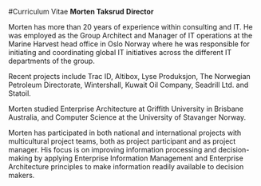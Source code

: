 #Curriculum Vitae
**Morten Taksrud**
**Director**

Morten has more than 20 years of experience within consulting and IT. He was employed as the Group Architect and Manager of IT operations at the Marine Harvest head office in Oslo Norway where he was responsible for initiating and coordinating global IT initiatives across the different IT departments of the group.

Recent projects include Trac ID, Altibox, Lyse Produksjon, The Norwegian Petroleum Directorate, Wintershall, Kuwait Oil Company, Seadrill Ltd. and Statoil.

Morten studied Enterprise Architecture at Griffith University in Brisbane Australia, and Computer Science at the University of Stavanger Norway.

Morten has participated in both national and international projects with multicultural project teams, both as project participant and as project manager. His focus is on improving information processing and decision-making by applying Enterprise Information Management and Enterprise Architecture principles to make information readily available to decision makers.

